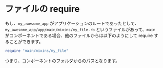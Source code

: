 # ファイルの require

もし、`my_awesome_app` がアプリケーションのルートであったとして、`my_awesome_app/app/main/mixins/my_file.rb` というファイルがあって、`main` がコンポーネントである場合、他のファイルからは以下のようにして require することができます。

```ruby
require "main/mixins/my_file"
```

つまり、コンポーネントのフォルダからのパスとなります。
